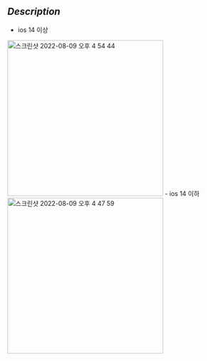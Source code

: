 ## _Description_
- ios 14 이상 
<img width="350" alt="스크린샷 2022-08-09 오후 4 54 44" src="https://user-images.githubusercontent.com/59044882/183599637-35b41eb7-11f5-495e-b018-bda130dab2a8.png">
- ios 14 이하 
<img width="350" alt="스크린샷 2022-08-09 오후 4 47 59" src="https://user-images.githubusercontent.com/59044882/183599677-df4994e6-c70b-434d-b5d9-44aebd44b78f.png">
